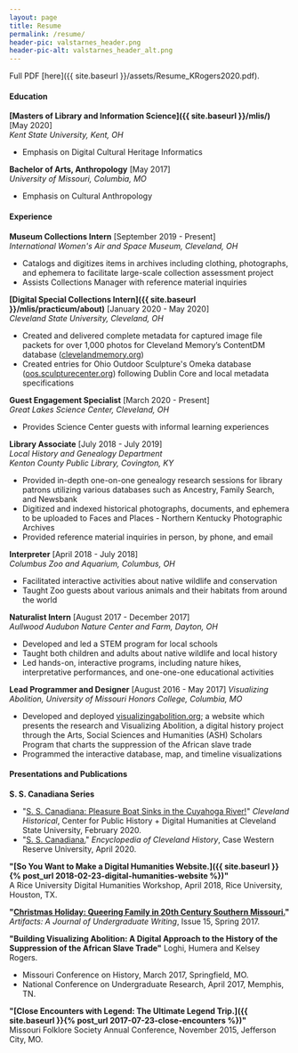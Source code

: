 ```yaml
---
layout: page
title: Resume
permalink: /resume/
header-pic: valstarnes_header.png
header-pic-alt: valstarnes_header_alt.png
---
```

Full PDF [here]({{ site.baseurl }}/assets/Resume_KRogers2020.pdf).

#### Education
**[Masters of Library and Information Science]({{ site.baseurl }}/mlis/)** [May 2020]  
_Kent State University, Kent, OH_
- Emphasis on Digital Cultural Heritage Informatics

**Bachelor of Arts, Anthropology** [May 2017]  
_University of Missouri, Columbia, MO_
- Emphasis on Cultural Anthropology

#### Experience
**Museum Collections Intern** [September 2019 - Present]  
_International Women's Air and Space Museum, Cleveland, OH_  
- Catalogs and digitizes items in archives including clothing, photographs, and ephemera to facilitate large-scale collection assessment project
- Assists Collections Manager with reference material inquiries

**[Digital Special Collections Intern]({{ site.baseurl }}/mlis/practicum/about)** [January 2020 - May 2020]  
_Cleveland State University, Cleveland, OH_
- Created and delivered complete metadata for captured image file packets for over 1,000 photos for Cleveland Memory’s ContentDM database ([clevelandmemory.org](clevelandmemory.org))
- Created entries for Ohio Outdoor Sculpture's Omeka database ([oos.sculpturecenter.org](oos.sculpturecenter.org)) following Dublin Core and local metadata specifications

**Guest Engagement Specialist** [March 2020 - Present]  
_Great Lakes Science Center, Cleveland, OH_  
- Provides Science Center guests with informal learning experiences

**Library Associate** [July 2018 - July 2019]  
_Local History and Genealogy Department  
Kenton County Public Library, Covington, KY_
- Provided in-depth one-on-one genealogy research sessions for library patrons utilizing various databases such as Ancestry, Family Search, and Newsbank
- Digitized and indexed historical photographs, documents, and ephemera to be uploaded to Faces and Places - Northern Kentucky Photographic Archives
- Provided reference material inquiries in person, by phone, and email

**Interpreter** [April 2018 - July 2018]  
_Columbus Zoo and Aquarium, Columbus, OH_  
- Facilitated interactive activities about native wildlife and conservation
- Taught Zoo guests about various animals and their habitats from around the world

**Naturalist Intern** [August 2017 - December 2017]  
_Aullwood Audubon Nature Center and Farm, Dayton, OH_  
- Developed and led a STEM program for local schools
- Taught both children and adults about native wildlife and local history
- Led hands-on, interactive programs, including nature hikes, interpretative performances, and one-one-one educational activities

**Lead Programmer and Designer** [August 2016 - May 2017]
_Visualizing Abolition, University of Missouri Honors College, Columbia, MO_  
- Developed and deployed [visualizingabolition.org](http://visualizingabolition.org); a website which presents the research and Visualizing Abolition, a digital history project through the Arts, Social Sciences and Humanities (ASH) Scholars Program that charts the suppression of the African slave trade
- Programmed the interactive database, map, and timeline visualizations

#### Presentations and Publications
**S. S. Canadiana Series**  
- "[S. S. Canadiana: Pleasure Boat Sinks in the Cuyahoga River!](https://clevelandhistorical.org/items/show/905)" _Cleveland Historical_, Center for Public History + Digital Humanities at Cleveland State University, February 2020.
- "[S. S. Canadiana.](https://case.edu/ech/articles/c/s-s-canadiana)" _Encyclopedia of Cleveland History_, Case Western Reserve University, April 2020.

**"[So You Want to Make a Digital Humanities Website.]({{ site.baseurl }}{% post_url 2018-02-23-digital-humanities-website %})"**  
A Rice University Digital Humanities Workshop, April 2018, Rice University, Houston, TX.

**"[Christmas Holiday: Queering Family in 20th Century Southern Missouri.](https://artifactsjournal.missouri.edu/2017/05/christmas-holiday-queering-family-in-20th-century-southern-missouri)"**  
_Artifacts: A Journal of Undergraduate Writing_, Issue 15, Spring 2017.

**"Building Visualizing Abolition: A Digital Approach to the History of the Suppression of the African Slave Trade"** Loghi, Humera and Kelsey Rogers.
- Missouri Conference on History, March 2017, Springfield, MO.
- National Conference on Undergraduate Research, April 2017, Memphis, TN.

**"[Close Encounters with Legend: The Ultimate Legend Trip.]({{ site.baseurl }}{% post_url 2017-07-23-close-encounters %})"**  
Missouri Folklore Society Annual Conference, November 2015, Jefferson City, MO.
